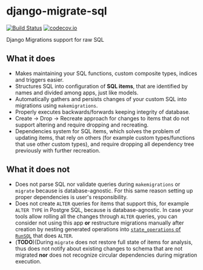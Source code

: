 # django-migrate-sql

[![Build Status](https://travis-ci.org/klichukb/django-migrate-sql.svg?branch=master)](https://travis-ci.org/klichukb/django-migrate-sql)
[![codecov.io](https://img.shields.io/codecov/c/github/klichukb/django-migrate-sql/master.svg)](https://codecov.io/github/klichukb/django-migrate-sql?branch=master)

Django Migrations support for raw SQL


## What it does
* Makes maintaining your SQL functions, custom composite types, indices and triggers easier.
* Structures SQL into configuration of **SQL items**, that are identified by names and divided among apps, just like models.
* Automatically gathers and persists changes of your custom SQL into migrations using `makemigrations`.
* Properly executes backwards/forwards keeping integrity of database.
* Create -> Drop -> Recreate approach for changes to items that do not support altering and require dropping and recreating.
* Dependencies system for SQL items, which solves the problem of updating items, that rely on others (for example custom types/functions that use other custom types), and require dropping all dependency tree previously with further recreation.

## What it does not
* Does not parse SQL nor validate queries during `makemigrations` or `migrate` because is database-agnostic. For this same reason setting up proper dependencies is user's responsibility.
* Does not create `ALTER` queries for items that support this, for example `ALTER TYPE` in Postgre SQL, because is database-agnostic. In case your tools allow rolling all the changes through `ALTER` queries, you can consider not using this app **or** restructure migrations manually after creation by nesting generated operations into [`state_operations` of `RunSQL`](https://docs.djangoproject.com/en/1.8/ref/migration-operations/#runsql) that does `ALTER`.
* (**TODO**)(During `migrate` does not restore full state of items for analysis, thus does not notify about existing changes to schema that are not migrated **nor** does not recognize circular dependencies during migration execution.
